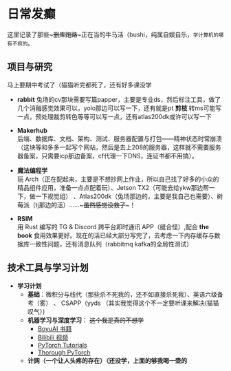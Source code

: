 
# 日常发癫
这里记录了那些~~~删库跑路~~~正在当的牛马活（bushi，纯属自娱自乐，```学计算机的哪有不疯的```。
## 项目与研究


马上要期中考试了（猫猫听完都死了，还有好多课没学

- **rabbit**
  兔场的cv那块需要写篇papper，主要是专业ds，然后标注工具，做了几个消融感觉效果可以，yolo那边可以写一下，还有就是pt **剪枝** 转ms可能写一点，预处理裁剪转色等等可以写一点，还有atlas200dk或许可以写一下


  
- **Makerhub**  
  后端、数据库、文档、架构、测试、服务器配置与打包——精神状态时常崩溃（这块等和多多一起写个网站，然后是去上208的服务器，这样就不需要服务器备案，只需要icp那边备案，cf代理一下DNS，连证书都不用搞）。


- **魔法编程学**  
  玩 Arch（正在配起来，主要是不想抄网上作业，所以自己找了好多的小众的精品组件应用，准备一点点配着玩）、Jetson TX2（可能去给ykw那边帮一下，做一下视觉组） 、Atlas200dk（兔场那边的，主要是我自己也需要）、树莓派（tj那边的活）……~~~虽然感觉没救了~~~！


- **RSIM**  
  用 Rust 编写的 TG & Discord 跨平台即时通讯 APP（缝合怪）,配合 **the book** 食用效果更好。现在的活已经大部分写完了，去考虑一下内存缓存与数据库一致性问题，还有消息队列（rabbitmq kafka的全局性测试）



## 技术工具与学习计划
- **学习计划**  
  - **基础**：微积分与线代（那些杀不死我的，还不如直接杀死我）、英语六级备考（雾）  、 CSAPP（yyds （其实我觉得这个不一定要听课来解决(猫猫叹气）) 
  - **机器学习与深度学习**：
    ~~这个我是真的不想学~~
    - [BoyuAI 书籍](https://hml.boyuai.com/books)  
    - [Bilibili 视频](https://www.bilibili.com/video/BV1Lom1YEE5A/?vd_source=c89e29d142cf433974aeea5057524058)  
    - [PyTorch Tutorials](https://github.com/pytorch/tutorials)  
    - [Thorough PyTorch](https://cjqshu.github.io/thorough-pytorch/)  
  - **计网（一个让人头疼的存在）（还没学，上面的够我喝一壶的**
